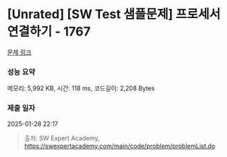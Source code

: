# [Unrated] [SW Test 샘플문제] 프로세서 연결하기 - 1767 

[문제 링크](https://swexpertacademy.com/main/code/problem/problemDetail.do?contestProbId=AV4suNtaXFEDFAUf) 

### 성능 요약

메모리: 5,992 KB, 시간: 118 ms, 코드길이: 2,208 Bytes

### 제출 일자

2025-01-28 22:17



> 출처: SW Expert Academy, https://swexpertacademy.com/main/code/problem/problemList.do